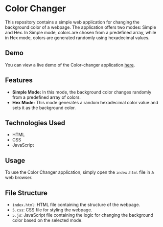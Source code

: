 # Color Changer

This repository contains a simple web application for changing the background color of a webpage. The application offers two modes: Simple and Hex. In Simple mode, colors are chosen from a predefined array, while in Hex mode, colors are generated randomly using hexadecimal values.

## Demo

You can view a live demo of the Color-changer application [here](https://raw.githack.com/vasenkom/ToDoList/main/Index.html).

## Features

- **Simple Mode:** In this mode, the background color changes randomly from a predefined array of colors.
- **Hex Mode:** This mode generates a random hexadecimal color value and sets it as the background color.

## Technologies Used

- HTML
- CSS
- JavaScript

## Usage

To use the Color Changer application, simply open the `index.html` file in a web browser.

## File Structure

- `index.html`: HTML file containing the structure of the webpage.
- `5.css`: CSS file for styling the webpage.
- `5.js`: JavaScript file containing the logic for changing the background color based on the selected mode.
